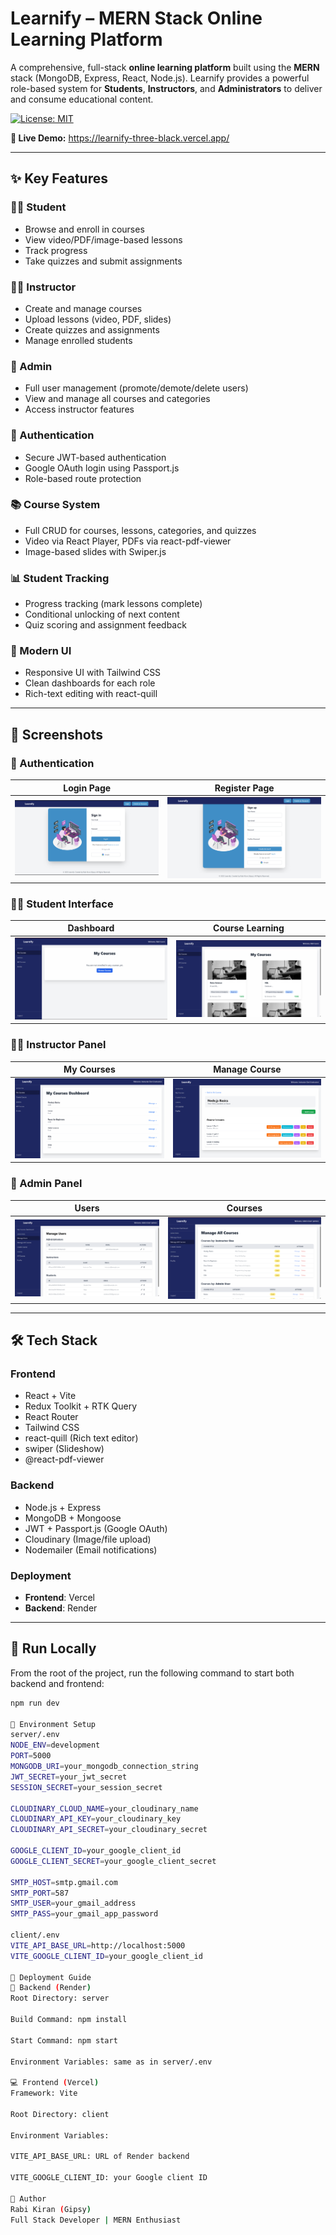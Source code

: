 # Learnify – MERN Stack Online Learning Platform

A comprehensive, full-stack **online learning platform** built using the **MERN** stack (MongoDB, Express, React, Node.js). Learnify provides a powerful role-based system for **Students**, **Instructors**, and **Administrators** to deliver and consume educational content.

[![License: MIT](https://img.shields.io/badge/License-MIT-yellow.svg)](https://opensource.org/licenses/MIT)

**🔗 Live Demo:** https://learnify-three-black.vercel.app/

---

## ✨ Key Features

### 🧑‍🎓 Student
- Browse and enroll in courses
- View video/PDF/image-based lessons
- Track progress
- Take quizzes and submit assignments

### 🧑‍🏫 Instructor
- Create and manage courses
- Upload lessons (video, PDF, slides)
- Create quizzes and assignments
- Manage enrolled students

### 👑 Admin
- Full user management (promote/demote/delete users)
- View and manage all courses and categories
- Access instructor features

### 🔐 Authentication
- Secure JWT-based authentication
- Google OAuth login using Passport.js
- Role-based route protection

### 📚 Course System
- Full CRUD for courses, lessons, categories, and quizzes
- Video via React Player, PDFs via react-pdf-viewer
- Image-based slides with Swiper.js

### 📊 Student Tracking
- Progress tracking (mark lessons complete)
- Conditional unlocking of next content
- Quiz scoring and assignment feedback

### 💎 Modern UI
- Responsive UI with Tailwind CSS
- Clean dashboards for each role
- Rich-text editing with react-quill

---

## 📸 Screenshots

### 🔑 Authentication
| Login Page | Register Page |
|------------|----------------|
| ![](login-page.png) | ![](register-page.png) |

### 🧑‍🎓 Student Interface
| Dashboard | Course Learning |
|-----------|------------------|
| ![](student-dashboard.png) | ![](learning-page.png) |

### 🧑‍🏫 Instructor Panel
| My Courses | Manage Course |
|------------|----------------|
| ![](instructor-dashboard.png) | ![](manage-course.png) |

### 👑 Admin Panel
| Users | Courses |
|--------|---------|
| ![](admin-users.png) | ![](admin-courses.png) |

---

## 🛠️ Tech Stack

### Frontend
- React + Vite
- Redux Toolkit + RTK Query
- React Router
- Tailwind CSS
- react-quill (Rich text editor)
- swiper (Slideshow)
- @react-pdf-viewer

### Backend
- Node.js + Express
- MongoDB + Mongoose
- JWT + Passport.js (Google OAuth)
- Cloudinary (Image/file upload)
- Nodemailer (Email notifications)

### Deployment
- **Frontend**: Vercel  
- **Backend**: Render

---

## 🚀 Run Locally

From the root of the project, run the following command to start both backend and frontend:

```bash
npm run dev

🧪 Environment Setup
server/.env
NODE_ENV=development
PORT=5000
MONGODB_URI=your_mongodb_connection_string
JWT_SECRET=your_jwt_secret
SESSION_SECRET=your_session_secret

CLOUDINARY_CLOUD_NAME=your_cloudinary_name
CLOUDINARY_API_KEY=your_cloudinary_key
CLOUDINARY_API_SECRET=your_cloudinary_secret

GOOGLE_CLIENT_ID=your_google_client_id
GOOGLE_CLIENT_SECRET=your_google_client_secret

SMTP_HOST=smtp.gmail.com
SMTP_PORT=587
SMTP_USER=your_gmail_address
SMTP_PASS=your_gmail_app_password

client/.env
VITE_API_BASE_URL=http://localhost:5000
VITE_GOOGLE_CLIENT_ID=your_google_client_id

🚢 Deployment Guide
🔧 Backend (Render)
Root Directory: server

Build Command: npm install

Start Command: npm start

Environment Variables: same as in server/.env

💻 Frontend (Vercel)
Framework: Vite

Root Directory: client

Environment Variables:

VITE_API_BASE_URL: URL of Render backend

VITE_GOOGLE_CLIENT_ID: your Google client ID

👤 Author
Rabi Kiran (Gipsy)
Full Stack Developer | MERN Enthusiast
